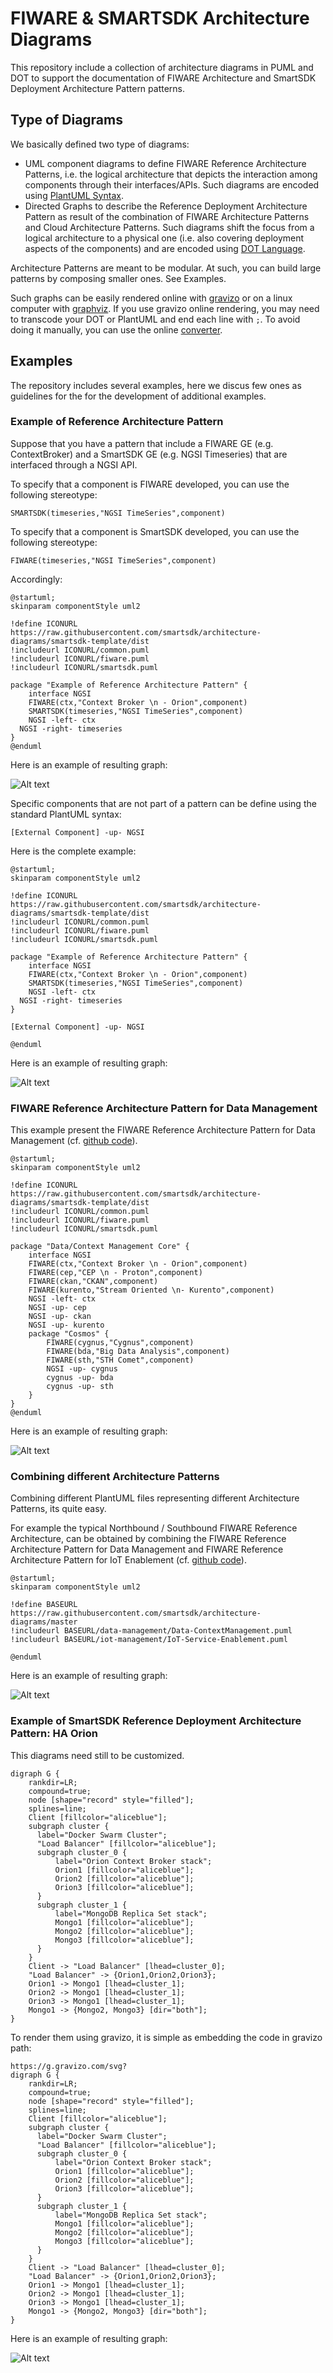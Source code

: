# FIWARE & SMARTSDK Architecture Diagrams
This repository include a collection of architecture diagrams in PUML and DOT to
support the documentation of FIWARE Architecture and SmartSDK Deployment Architecture Pattern patterns.

## Type of Diagrams

We basically defined two type of diagrams:
* UML component diagrams to define FIWARE Reference Architecture Patterns, i.e. the logical architecture that depicts the interaction among components through their interfaces/APIs.
Such diagrams are encoded using [PlantUML Syntax](http://plantuml.com/component-diagram).
* Directed Graphs to describe the Reference Deployment Architecture Pattern as result of the combination of FIWARE Architecture Patterns and Cloud Architecture Patterns. Such diagrams shift the focus from a logical architecture to a physical one (i.e. also covering deployment aspects of the components) and are encoded using [DOT Language](http://www.graphviz.org/content/dot-language).

Architecture Patterns are meant to be modular. At such, you can build large patterns by composing smaller ones. See Examples.

Such graphs can be easily rendered online with [gravizo](http://g.gravizo.com) or on a linux computer with [graphviz](http://www.graphviz.org). If you use gravizo online rendering, you may need to transcode your DOT or PlantUML and end each line with ``;``. To avoid doing it manually, you can use the online [converter](https://g.gravizo.com/#converter).

## Examples

The repository includes several examples, here we discus few ones as guidelines for the for the development of additional examples.

### Example of Reference Architecture Pattern

Suppose that you have a pattern that include a FIWARE GE (e.g. ContextBroker) and a SmartSDK GE (e.g. NGSI Timeseries) that are interfaced through a NGSI API.


To specify that a component is FIWARE developed, you can use the following stereotype:

```SMARTSDK(timeseries,"NGSI TimeSeries",component)```

To specify that a component is SmartSDK developed, you can use the following stereotype:

```FIWARE(timeseries,"NGSI TimeSeries",component)```

Accordingly:

```
@startuml;
skinparam componentStyle uml2

!define ICONURL https://raw.githubusercontent.com/smartsdk/architecture-diagrams/smartsdk-template/dist
!includeurl ICONURL/common.puml
!includeurl ICONURL/fiware.puml
!includeurl ICONURL/smartsdk.puml

package "Example of Reference Architecture Pattern" {
	interface NGSI
	FIWARE(ctx,"Context Broker \n - Orion",component)
	SMARTSDK(timeseries,"NGSI TimeSeries",component)
	NGSI -left- ctx
  NGSI -right- timeseries
}
@enduml
```

Here is an example of resulting graph:

![Alt text](https://g.gravizo.com/svg?@startuml;skinparam%20componentStyle%20uml2;!define%20ICONURL%20https://raw.githubusercontent.com/smartsdk/architecture-diagrams/smartsdk-template/dist;!includeurl%20ICONURL/common.puml;!includeurl%20ICONURL/fiware.puml;!includeurl%20ICONURL/smartsdk.puml;package%20%22Example%20of%20Reference%20Architecture%20Pattern%22%20{;interface%20NGSI;FIWARE%28ctx,%22Context%20Broker%20\n%20-%20Orion%22,component%29;SMARTSDK%28timeseries,%22NGSI%20TimeSeries%22,component%29;NGSI%20-left-%20ctx;%20%20NGSI%20-right-%20timeseries;};@enduml)

Specific components that are not part of a pattern can be define using the standard PlantUML syntax:

```[External Component] -up- NGSI```

Here is the complete example:

```
@startuml;
skinparam componentStyle uml2

!define ICONURL https://raw.githubusercontent.com/smartsdk/architecture-diagrams/smartsdk-template/dist
!includeurl ICONURL/common.puml
!includeurl ICONURL/fiware.puml
!includeurl ICONURL/smartsdk.puml

package "Example of Reference Architecture Pattern" {
	interface NGSI
	FIWARE(ctx,"Context Broker \n - Orion",component)
	SMARTSDK(timeseries,"NGSI TimeSeries",component)
	NGSI -left- ctx
  NGSI -right- timeseries
}

[External Component] -up- NGSI

@enduml
```

Here is an example of resulting graph:

![Alt text](https://g.gravizo.com/svg?@startuml;skinparam%20componentStyle%20uml2;!define%20ICONURL%20https://raw.githubusercontent.com/smartsdk/architecture-diagrams/smartsdk-template/dist;!includeurl%20ICONURL/common.puml;!includeurl%20ICONURL/fiware.puml;!includeurl%20ICONURL/smartsdk.puml;package%20%22Example%20of%20Reference%20Architecture%20Pattern%22%20{;interface%20NGSI;FIWARE%28ctx,%22Context%20Broker%20\n%20-%20Orion%22,component%29;SMARTSDK%28timeseries,%22NGSI%20TimeSeries%22,component%29;NGSI%20-left-%20ctx;%20%20NGSI%20-right-%20timeseries;};[External%20Component]%20-up-%20NGSI;@enduml)

### FIWARE Reference Architecture Pattern for Data Management

This example present the FIWARE Reference Architecture Pattern for Data Management (cf. [github code](https://github.com/smartsdk/architecture-diagrams/blob/master/data-management/Data-ContextManagement.puml)).

```
@startuml;
skinparam componentStyle uml2

!define ICONURL https://raw.githubusercontent.com/smartsdk/architecture-diagrams/smartsdk-template/dist
!includeurl ICONURL/common.puml
!includeurl ICONURL/fiware.puml
!includeurl ICONURL/smartsdk.puml

package "Data/Context Management Core" {
	interface NGSI
	FIWARE(ctx,"Context Broker \n - Orion",component)
	FIWARE(cep,"CEP \n - Proton",component)
	FIWARE(ckan,"CKAN",component)
	FIWARE(kurento,"Stream Oriented \n- Kurento",component)
	NGSI -left- ctx
	NGSI -up- cep
	NGSI -up- ckan
	NGSI -up- kurento
	package "Cosmos" {
		FIWARE(cygnus,"Cygnus",component)
		FIWARE(bda,"Big Data Analysis",component)
		FIWARE(sth,"STH Comet",component)
		NGSI -up- cygnus
		cygnus -up- bda
		cygnus -up- sth
	}
}
@enduml
```

Here is an example of resulting graph:

![Alt text](https://g.gravizo.com/svg?@startuml;skinparam%20componentStyle%20uml2;!define%20ICONURL%20https://raw.githubusercontent.com/smartsdk/architecture-diagrams/smartsdk-template/dist;!includeurl%20ICONURL/common.puml;!includeurl%20ICONURL/fiware.puml;!includeurl%20ICONURL/smartsdk.puml;package%20"Data/Context%20Management%20Core"%20{;%20interface%20NGSI;%20FIWARE%28ctx,"Context%20Broker%20\n%20-%20Orion",component%29;%20FIWARE%28cep,"CEP%20\n%20-%20Proton",component%29;%20FIWARE%28ckan,"CKAN",component%29;%20FIWARE%28kurento,"Stream%20Oriented%20\n-%20Kurento",component%29;%20NGSI%20-left-%20ctx;%20NGSI%20-up-%20cep;%20NGSI%20-up-%20ckan;%20NGSI%20-up-%20kurento;%20package%20"Cosmos"%20{;%20%20FIWARE%28cygnus,"Cygnus",component%29;%20%20FIWARE%28bda,"Big%20Data%20Analysis",component%29;%20%20FIWARE%28sth,"STH%20Comet",component%29;%20%20NGSI%20-up-%20cygnus;%20%20cygnus%20-up-%20bda;%20%20cygnus%20-up-%20sth;%20};};@enduml)

### Combining different Architecture Patterns

Combining different PlantUML files representing different Architecture Patterns, its quite easy.

For example the typical Northbound / Southbound FIWARE Reference Architecture,
can be obtained by combining the FIWARE Reference Architecture Pattern for Data Management and FIWARE Reference Architecture Pattern for IoT Enablement (cf. [github code](https://github.com/smartsdk/architecture-diagrams/blob/master/southbound-northbound.puml)).

```
@startuml;
skinparam componentStyle uml2

!define BASEURL https://raw.githubusercontent.com/smartsdk/architecture-diagrams/master
!includeurl BASEURL/data-management/Data-ContextManagement.puml
!includeurl BASEURL/iot-management/IoT-Service-Enablement.puml

@enduml
```

Here is an example of resulting graph:

![Alt text](https://g.gravizo.com/svg?@startuml;skinparam%20componentStyle%20uml2;!define%20BASEURL%20https://raw.githubusercontent.com/smartsdk/architecture-diagrams/master;!includeurl%20BASEURL/data-management/Data-ContextManagement.puml;!includeurl%20BASEURL/iot-management/IoT-Service-Enablement.puml;@enduml)

### Example of SmartSDK Reference Deployment Architecture Pattern: HA Orion

This diagrams need still to be customized.

```
digraph G {
    rankdir=LR;
    compound=true;
    node [shape="record" style="filled"];
    splines=line;
    Client [fillcolor="aliceblue"];
    subgraph cluster {
      label="Docker Swarm Cluster";
      "Load Balancer" [fillcolor="aliceblue"];
      subgraph cluster_0 {
          label="Orion Context Broker stack";
          Orion1 [fillcolor="aliceblue"];
          Orion2 [fillcolor="aliceblue"];
          Orion3 [fillcolor="aliceblue"];
      }
      subgraph cluster_1 {
          label="MongoDB Replica Set stack";
          Mongo1 [fillcolor="aliceblue"];
          Mongo2 [fillcolor="aliceblue"];
          Mongo3 [fillcolor="aliceblue"];
      }
    }
    Client -> "Load Balancer" [lhead=cluster_0];
    "Load Balancer" -> {Orion1,Orion2,Orion3};
    Orion1 -> Mongo1 [lhead=cluster_1];
    Orion2 -> Mongo1 [lhead=cluster_1];
    Orion3 -> Mongo1 [lhead=cluster_1];
    Mongo1 -> {Mongo2, Mongo3} [dir="both"];
}
```

To render them using gravizo, it is simple as embedding the code in gravizo path:

```
https://g.gravizo.com/svg?
digraph G {
    rankdir=LR;
    compound=true;
    node [shape="record" style="filled"];
    splines=line;
    Client [fillcolor="aliceblue"];
    subgraph cluster {
      label="Docker Swarm Cluster";
      "Load Balancer" [fillcolor="aliceblue"];
      subgraph cluster_0 {
          label="Orion Context Broker stack";
          Orion1 [fillcolor="aliceblue"];
          Orion2 [fillcolor="aliceblue"];
          Orion3 [fillcolor="aliceblue"];
      }
      subgraph cluster_1 {
          label="MongoDB Replica Set stack";
          Mongo1 [fillcolor="aliceblue"];
          Mongo2 [fillcolor="aliceblue"];
          Mongo3 [fillcolor="aliceblue"];
      }
    }
    Client -> "Load Balancer" [lhead=cluster_0];
    "Load Balancer" -> {Orion1,Orion2,Orion3};
    Orion1 -> Mongo1 [lhead=cluster_1];
    Orion2 -> Mongo1 [lhead=cluster_1];
    Orion3 -> Mongo1 [lhead=cluster_1];
    Mongo1 -> {Mongo2, Mongo3} [dir="both"];
}
```

Here is an example of resulting graph:

![Alt text](https://g.gravizo.com/svg?digraph%20G%20{%20%20%20%20rankdir=LR;%20%20%20%20compound=true;%20%20%20%20node%20[shape="record"%20style="filled"];%20%20%20%20splines=line;%20%20%20%20Client%20[fillcolor="aliceblue"];%20%20%20%20subgraph%20cluster%20{%20%20%20%20%20%20label="Docker%20Swarm%20Cluster";%20%20%20%20%20%20"Load%20Balancer"%20[fillcolor="aliceblue"];%20%20%20%20%20%20subgraph%20cluster_0%20{%20%20%20%20%20%20%20%20%20%20label="Orion%20Context%20Broker%20stack";%20%20%20%20%20%20%20%20%20%20Orion1%20[fillcolor="aliceblue"];%20%20%20%20%20%20%20%20%20%20Orion2%20[fillcolor="aliceblue"];%20%20%20%20%20%20%20%20%20%20Orion3%20[fillcolor="aliceblue"];%20%20%20%20%20%20}%20%20%20%20%20%20subgraph%20cluster_1%20{%20%20%20%20%20%20%20%20%20%20label="MongoDB%20Replica%20Set%20stack";%20%20%20%20%20%20%20%20%20%20Mongo1%20[fillcolor="aliceblue"];%20%20%20%20%20%20%20%20%20%20Mongo2%20[fillcolor="aliceblue"];%20%20%20%20%20%20%20%20%20%20Mongo3%20[fillcolor="aliceblue"];%20%20%20%20%20%20}%20%20%20%20}%20%20%20%20Client%20->%20"Load%20Balancer"%20[lhead=cluster_0];%20%20%20%20"Load%20Balancer"%20->%20{Orion1,Orion2,Orion3};%20%20%20%20Orion1%20->%20Mongo1%20[lhead=cluster_1];%20%20%20%20Orion2%20->%20Mongo1%20[lhead=cluster_1];%20%20%20%20Orion3%20->%20Mongo1%20[lhead=cluster_1];%20%20%20%20Mongo1%20->%20{Mongo2,%20Mongo3}%20[dir="both"];})
